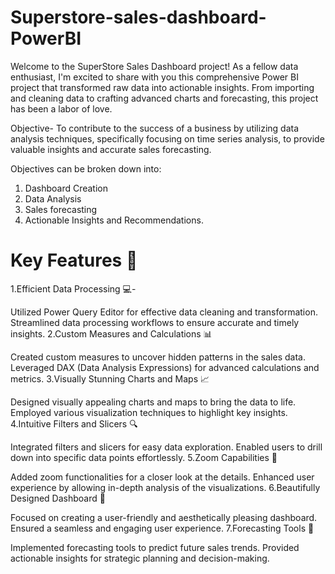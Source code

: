 # Superstore-sales-dashboard-PowerBI
Welcome to the SuperStore Sales Dashboard project! As a fellow data enthusiast, I'm excited to share with you this comprehensive Power BI project that transformed raw data into actionable insights. From importing and cleaning data to crafting advanced charts and forecasting, this project has been a labor of love.

Objective-
To contribute to the success of a business by utilizing data analysis techniques, specifically focusing on time series analysis, to provide valuable insights and accurate sales forecasting.

Objectives can be broken down into:
1. Dashboard Creation
2. Data Analysis
3. Sales forecasting
4. Actionable Insights and Recommendations.

# Key Features 🎯
1.Efficient Data Processing 💻-

Utilized Power Query Editor for effective data cleaning and transformation.
Streamlined data processing workflows to ensure accurate and timely insights.
2.Custom Measures and Calculations 📊

Created custom measures to uncover hidden patterns in the sales data.
Leveraged DAX (Data Analysis Expressions) for advanced calculations and metrics.
3.Visually Stunning Charts and Maps 📈

Designed visually appealing charts and maps to bring the data to life.
Employed various visualization techniques to highlight key insights.
4.Intuitive Filters and Slicers 🔍

Integrated filters and slicers for easy data exploration.
Enabled users to drill down into specific data points effortlessly.
5.Zoom Capabilities 🔎

Added zoom functionalities for a closer look at the details.
Enhanced user experience by allowing in-depth analysis of the visualizations.
6.Beautifully Designed Dashboard 🎨

Focused on creating a user-friendly and aesthetically pleasing dashboard.
Ensured a seamless and engaging user experience.
7.Forecasting Tools 🔮

Implemented forecasting tools to predict future sales trends.
Provided actionable insights for strategic planning and decision-making.
